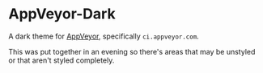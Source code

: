 # AppVeyor-Dark

A dark theme for [AppVeyor](https://appveyor.com), specifically `ci.appveyor.com`.

This was put together in an evening so there's areas that may be unstyled or that aren't styled completely.
